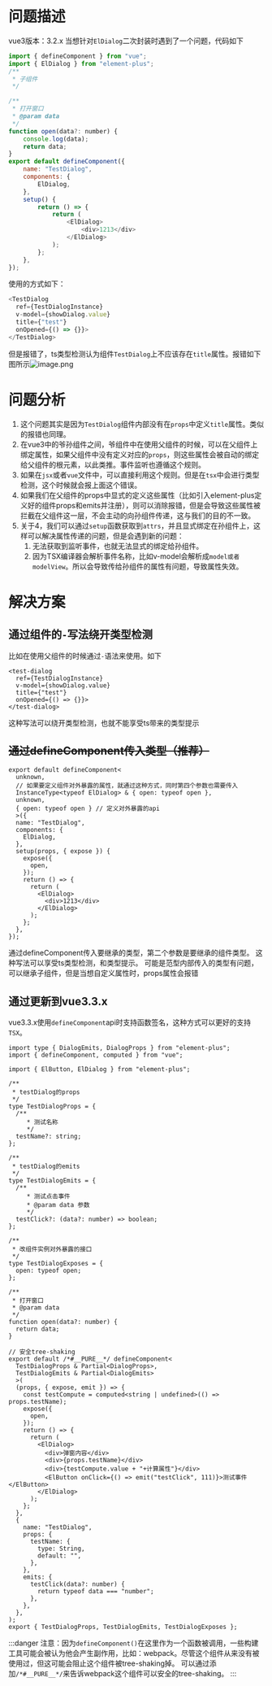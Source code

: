 # 问题描述
vue3版本：3.2.x
当想针对`ElDialog`二次封装时遇到了一个问题，代码如下
```javascript
import { defineComponent } from "vue";
import { ElDialog } from "element-plus";
/**
 * 子组件
 */

/**
 * 打开窗口
 * @param data
 */
function open(data?: number) {
	console.log(data);
	return data;
}
export default defineComponent({
	name: "TestDialog",
	components: {
		ElDialog,
	},
	setup() {
		return () => {
			return (
				<ElDialog>
					<div>1213</div>
				</ElDialog>
			);
		};
	},
});

```
使用的方式如下：
```javascript
<TestDialog
  ref={TestDialogInstance}
  v-model={showDialog.value}
  title={"test"}
  onOpened={() => {}}>
</TestDialog>
```
但是报错了，ts类型检测认为组件`TestDialog`上不应该存在`title`属性。报错如下图所示![image.png](https://cdn.nlark.com/yuque/0/2023/png/12763837/1683814012172-55e42559-77b2-44cc-9d0e-693c1ea03c9e.png#averageHue=%233a3b3d&clientId=ucb4bdc5b-410c-4&from=paste&height=199&id=uf7e74f08&originHeight=398&originWidth=2008&originalType=binary&ratio=2&rotation=0&showTitle=false&size=161144&status=done&style=none&taskId=u8498c0cc-2b45-474a-b669-8e9902af3b9&title=&width=1004)
# 问题分析

1. 这个问题其实是因为`TestDialog`组件内部没有在`props`中定义`title`属性。类似的报错也同理。
2. 在vue3中的爷孙组件之间，爷组件中在使用父组件的时候，可以在父组件上绑定属性，如果父组件中没有定义对应的`props`，则这些属性会被自动的绑定给父组件的根元素，以此类推。事件监听也遵循这个规则。
3. 如果在`jsx`或者`vue`文件中，可以直接利用这个规则。但是在`tsx`中会进行类型检测，这个时候就会报上面这个错误。
4. 如果我们在父组件的props中显式的定义这些属性（比如引入element-plus定义好的组件props和emits并注册），则可以消除报错，但是会导致这些属性被拦截在父组件这一层，不会主动的向孙组件传递，这与我们的目的不一致。
5. 关于4，我们可以通过`setup`函数获取到`attrs`，并且显式绑定在孙组件上，这样可以解决属性传递的问题，但是会遇到新的问题：
   1. 无法获取到监听事件，也就无法显式的绑定给孙组件。
   2. 因为TSX编译器会解析事件名称，比如v-model会解析成`model或者modelView`。所以会导致传给孙组件的属性有问题，导致属性失效。
# 解决方案
## 通过组件的`-`写法绕开类型检测
比如在使用父组件的时候通过`-`语法来使用。如下
```tsx
<test-dialog
  ref={TestDialogInstance}
  v-model={showDialog.value}
  title={"test"}
  onOpened={() => {}}>
</test-dialog>
```
这种写法可以绕开类型检测，也就不能享受ts带来的类型提示
## ~~通过defineComponent传入类型（推荐）~~
```tsx
export default defineComponent<
  unknown,
  // 如果要定义组件对外暴露的属性，就通过这种方式，同时第四个参数也需要传入
  InstanceType<typeof ElDialog> & { open: typeof open },
  unknown,
  { open: typeof open } // 定义对外暴露的api
  >({
  name: "TestDialog",
  components: {
    ElDialog,
  },
  setup(props, { expose }) {
    expose({
      open,
    });
    return () => {
      return (
        <ElDialog>
          <div>1213</div>
        </ElDialog>
      );
    };
  },
});
```
通过defineComponent传入要继承的类型，第二个参数是要继承的组件类型。
这种写法可以享受ts类型检测，和类型提示。
可能是范型内部传入的类型有问题，可以继承子组件，但是当想自定义属性时，props属性会报错
## 通过更新到vue3.3.x
vue3.3.x使用`defineComponent`api时支持函数签名，这种方式可以更好的支持`TSX`。
```tsx
import type { DialogEmits, DialogProps } from "element-plus";
import { defineComponent, computed } from "vue";

import { ElButton, ElDialog } from "element-plus";

/**
 * testDialog的props
 */
type TestDialogProps = {
  /**
	 * 测试名称
	 */
  testName?: string;
};

/**
 * testDialog的emits
 */
type TestDialogEmits = {
  /**
	 * 测试点击事件
	 * @param data 参数
	 */
  testClick?: (data?: number) => boolean;
};

/**
 * 改组件实例对外暴露的接口
 */
type TestDialogExposes = {
  open: typeof open;
};

/**
 * 打开窗口
 * @param data
 */
function open(data?: number) {
  return data;
}

// 安全tree-shaking
export default /*#__PURE__*/ defineComponent<
  TestDialogProps & Partial<DialogProps>,
  TestDialogEmits & Partial<DialogEmits>
  >(
  (props, { expose, emit }) => {
    const testCompute = computed<string | undefined>(() => props.testName);
    expose({
      open,
    });
    return () => {
      return (
        <ElDialog>
          <div>弹窗内容</div>
          <div>{props.testName}</div>
          <div>{testCompute.value + "+计算属性"}</div>
          <ElButton onClick={() => emit("testClick", 111)}>测试事件</ElButton>
        </ElDialog>
      );
    };
  },
  {
    name: "TestDialog",
    props: {
      testName: {
        type: String,
        default: "",
      },
    },
    emits: {
      testClick(data?: number) {
        return typeof data === "number";
      },
    },
  },
);
export { TestDialogProps, TestDialogEmits, TestDialogExposes };

```
:::danger
注意：因为`defineComponent()`在这里作为一个函数被调用，一些构建工具可能会被认为他会产生副作用，比如：webpack。尽管这个组件从来没有被使用过，但这可能会阻止这个组件被tree-shaking掉。
可以通过添加`/*#__PURE__*/`来告诉webpack这个组件可以安全的tree-shaking。
:::

